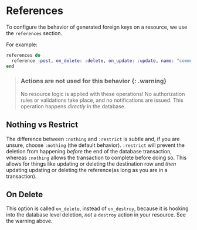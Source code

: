 # References

To configure the behavior of generated foreign keys on a resource, we use the `references` section.

For example:

```elixir
references do
  reference :post, on_delete: :delete, on_update: :update, name: "comments_to_posts_fkey"
end
```

> ### Actions are not used for this behavior {: .warning}
>
>  No resource logic is applied with these operations! No authorization rules or validations take place, and no notifications are issued. This operation happens *directly* in the database.

## Nothing vs Restrict

The difference between `:nothing` and `:restrict` is subtle and, if you are unsure, choose `:nothing` (the default behavior). `:restrict` will prevent the deletion from happening *before* the end of the database transaction, whereas `:nothing` allows the transaction to complete before doing so. This allows for things like updating or deleting the destination row and *then* updating updating or deleting the reference(as long as you are in a transaction).

## On Delete

This option is called `on_delete`, instead of `on_destroy`, because it is hooking into the database level deletion, *not* a `destroy` action in your resource. See the warning above.
